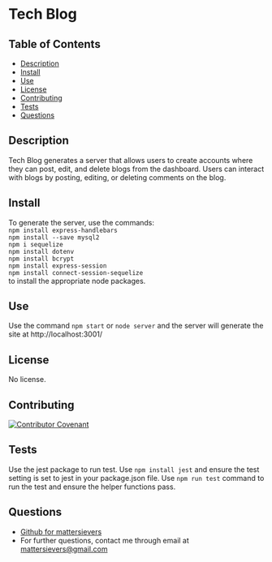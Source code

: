 
 
  # Tech Blog
  []()

  ## Table of Contents
  * [Description](#description)
  * [Install](#install)
  * [Use](#use)
  * [License](#license)
  * [Contributing](#contributing)
  * [Tests](#tests)
  * [Questions](#questions)

  ## Description
  Tech Blog generates a server that allows users to create accounts where they can post, edit, and delete blogs from the dashboard. Users can interact with blogs by posting, editing, or deleting comments on the blog.

  ## Install
  To generate the server, use the commands:    
  `npm install express-handlebars`   
  `npm install --save mysql2`     
  `npm i sequelize`   
  `npm install dotenv`    
  `npm install bcrypt`   
  `npm install express-session`   
  `npm install connect-session-sequelize`   
  to install the appropriate node packages.
  
  ## Use
  Use the command `npm start` or `node server` and the server will generate the site at http://localhost:3001/
  
  ## License
  No license.

  ## Contributing
  [![Contributor Covenant](https://img.shields.io/badge/Contributor%20Covenant-2.1-4baaaa.svg)](code_of_conduct.md)

  ## Tests
  Use the jest package to run test. Use  `npm install jest` and ensure the test setting is set to jest in your package.json file. Use `npm run test` command to run the test and ensure the helper functions pass.
  
  ## Questions
  - [Github for mattersievers](http://www.github.com/mattersievers)
  - For further questions, contact me through email at mattersievers@gmail.com

